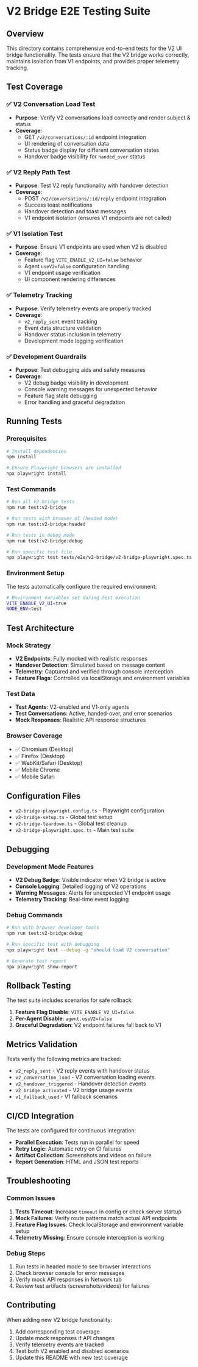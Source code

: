# V2 Bridge E2E Testing Suite

## Overview

This directory contains comprehensive end-to-end tests for the V2 UI bridge functionality. The tests ensure that the V2 bridge works correctly, maintains isolation from V1 endpoints, and provides proper telemetry tracking.

## Test Coverage

### ✅ V2 Conversation Load Test
- **Purpose**: Verify V2 conversations load correctly and render subject & status
- **Coverage**: 
  - GET `/v2/conversations/:id` endpoint integration
  - UI rendering of conversation data
  - Status badge display for different conversation states
  - Handover badge visibility for `handed_over` status

### ✅ V2 Reply Path Test  
- **Purpose**: Test V2 reply functionality with handover detection
- **Coverage**:
  - POST `/v2/conversations/:id/reply` endpoint integration
  - Success toast notifications
  - Handover detection and toast messages
  - V1 endpoint isolation (ensures V1 endpoints are not called)

### ✅ V1 Isolation Test
- **Purpose**: Ensure V1 endpoints are used when V2 is disabled
- **Coverage**:
  - Feature flag `VITE_ENABLE_V2_UI=false` behavior
  - Agent `useV2=false` configuration handling
  - V1 endpoint usage verification
  - UI component rendering differences

### ✅ Telemetry Tracking
- **Purpose**: Verify telemetry events are properly tracked
- **Coverage**:
  - `v2_reply_sent` event tracking
  - Event data structure validation
  - Handover status inclusion in telemetry
  - Development mode logging verification

### ✅ Development Guardrails
- **Purpose**: Test debugging aids and safety measures
- **Coverage**:
  - V2 debug badge visibility in development
  - Console warning messages for unexpected behavior
  - Feature flag state debugging
  - Error handling and graceful degradation

## Running Tests

### Prerequisites
```bash
# Install dependencies
npm install

# Ensure Playwright browsers are installed
npx playwright install
```

### Test Commands

```bash
# Run all V2 bridge tests
npm run test:v2-bridge

# Run tests with browser UI (headed mode)
npm run test:v2-bridge:headed

# Run tests in debug mode
npm run test:v2-bridge:debug

# Run specific test file
npx playwright test tests/e2e/v2-bridge/v2-bridge-playwright.spec.ts
```

### Environment Setup

The tests automatically configure the required environment:

```bash
# Environment variables set during test execution
VITE_ENABLE_V2_UI=true
NODE_ENV=test
```

## Test Architecture

### Mock Strategy
- **V2 Endpoints**: Fully mocked with realistic responses
- **Handover Detection**: Simulated based on message content
- **Telemetry**: Captured and verified through console interception
- **Feature Flags**: Controlled via localStorage and environment variables

### Test Data
- **Test Agents**: V2-enabled and V1-only agents
- **Test Conversations**: Active, handed-over, and error scenarios
- **Mock Responses**: Realistic API response structures

### Browser Coverage
- ✅ Chromium (Desktop)
- ✅ Firefox (Desktop) 
- ✅ WebKit/Safari (Desktop)
- ✅ Mobile Chrome
- ✅ Mobile Safari

## Configuration Files

- `v2-bridge-playwright.config.ts` - Playwright configuration
- `v2-bridge-setup.ts` - Global test setup
- `v2-bridge-teardown.ts` - Global test cleanup
- `v2-bridge-playwright.spec.ts` - Main test suite

## Debugging

### Development Mode Features
- **V2 Debug Badge**: Visible indicator when V2 bridge is active
- **Console Logging**: Detailed logging of V2 operations
- **Warning Messages**: Alerts for unexpected V1 endpoint usage
- **Telemetry Tracking**: Real-time event logging

### Debug Commands
```bash
# Run with browser developer tools
npm run test:v2-bridge:debug

# Run specific test with debugging
npx playwright test --debug -g "should load V2 conversation"

# Generate test report
npx playwright show-report
```

## Rollback Testing

The test suite includes scenarios for safe rollback:

1. **Feature Flag Disable**: `VITE_ENABLE_V2_UI=false`
2. **Per-Agent Disable**: `agent.useV2=false`
3. **Graceful Degradation**: V2 endpoint failures fall back to V1

## Metrics Validation

Tests verify the following metrics are tracked:

- `v2_reply_sent` - V2 reply events with handover status
- `v2_conversation_load` - V2 conversation loading events  
- `v2_handover_triggered` - Handover detection events
- `v2_bridge_activated` - V2 bridge usage events
- `v1_fallback_used` - V1 fallback scenarios

## CI/CD Integration

The tests are configured for continuous integration:

- **Parallel Execution**: Tests run in parallel for speed
- **Retry Logic**: Automatic retry on CI failures
- **Artifact Collection**: Screenshots and videos on failure
- **Report Generation**: HTML and JSON test reports

## Troubleshooting

### Common Issues

1. **Tests Timeout**: Increase `timeout` in config or check server startup
2. **Mock Failures**: Verify route patterns match actual API endpoints
3. **Feature Flag Issues**: Check localStorage and environment variable setup
4. **Telemetry Missing**: Ensure console interception is working

### Debug Steps

1. Run tests in headed mode to see browser interactions
2. Check browser console for error messages
3. Verify mock API responses in Network tab
4. Review test artifacts (screenshots/videos) for failures

## Contributing

When adding new V2 bridge functionality:

1. Add corresponding test coverage
2. Update mock responses if API changes
3. Verify telemetry events are tracked
4. Test both V2 enabled and disabled scenarios
5. Update this README with new test coverage

